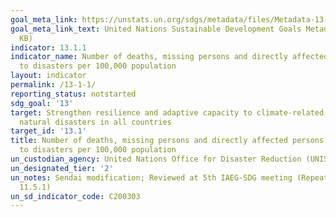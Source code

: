 ```yaml
---
goal_meta_link: https://unstats.un.org/sdgs/metadata/files/Metadata-13-01-01.pdf
goal_meta_link_text: United Nations Sustainable Development Goals Metadata (PDF 224
  KB)
indicator: 13.1.1
indicator_name: Number of deaths, missing persons and directly affected persons attributed
  to disasters per 100,000 population
layout: indicator
permalink: /13-1-1/
reporting_status: notstarted
sdg_goal: '13'
target: Strengthen resilience and adaptive capacity to climate-related hazards and
  natural disasters in all countries
target_id: '13.1'
title: Number of deaths, missing persons and directly affected persons attributed
  to disasters per 100,000 population
un_custodian_agency: United Nations Office for Disaster Reduction (UNISDR)
un_designated_tier: '2'
un_notes: Sendai modification; Reviewed at 5th IAEG-SDG meeting (Repeat of 1.5.1 and
  11.5.1)
un_sd_indicator_code: C200303
---
```

